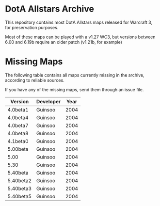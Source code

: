 # DotA Allstars Archive

This repository contains most DotA Allstars maps released for Warcraft 3, for preservation purposes.

Most of these maps can be played with a v1.27 WC3, but versions between 6.00 and 6.19b require an older patch (v1.21b, for example)

# Missing Maps

The following table contains all maps currently missing in the archive, according to reliable sources.

If you have any of the missing maps, send them through an issue file.

| Version | Developer | Year |
| -------- | -------- | -------- |
| 4.0beta1 | Guinsoo | 2004 |
| 4.0beta4 | Guinsoo | 2004 |
| 4.0beta7 | Guinsoo | 2004 |
| 4.0beta8 | Guinsoo | 2004 |
| 4.1beta0 | Guinsoo | 2004 |
| 5.00beta | Guinsoo | 2004 |
| 5.00 | Guinsoo | 2004 |
| 5.30 | Guinsoo | 2004 |
| 5.40beta | Guinsoo | 2004 |
| 5.40beta2 | Guinsoo | 2004 |
| 5.40beta3 | Guinsoo | 2004 |
| 5.40beta5 | Guinsoo | 2004 |
